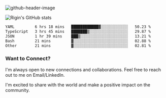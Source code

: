 
![github-header-image](https://github.com/riginoommen/riginoommen/assets/3840244/889cae65-df55-4cda-86cc-bf21bf1f2e96)

![Rigin's GitHub stats](https://github-readme-stats.vercel.app/api?username=riginoommen\&show_icons=true\&show=reviews,discussions_started,discussions_answered,prs_merged,prs_merged_percentage)


<!--START_SECTION:waka-->

```txt
YAML         6 hrs 18 mins   ████████████▓░░░░░░░░░░░░   50.23 %
TypeScript   3 hrs 45 mins   ███████▒░░░░░░░░░░░░░░░░░   29.87 %
JSON         1 hr 39 mins    ███▒░░░░░░░░░░░░░░░░░░░░░   13.21 %
Bash         21 mins         ▓░░░░░░░░░░░░░░░░░░░░░░░░   02.88 %
Other        21 mins         ▓░░░░░░░░░░░░░░░░░░░░░░░░   02.81 %
```

<!--END_SECTION:waka-->

### Want to Connect?

I'm always open to new connections and collaborations. Feel free to reach out to me on Email/LinkedIn.

I'm excited to share with the world and make a positive impact on the community.
